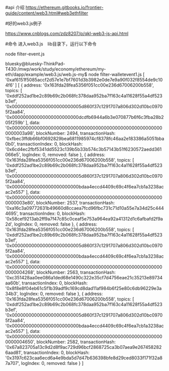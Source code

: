 
#api 介绍
https://ethereum.gitbooks.io/frontier-guide/content/web3.html#web3ethfilter


#好的web3.js例子

https://www.cnblogs.com/zdz8207/p/qkl-web3-js-api.html


#命令
进入web3.js　lib目录下，运行以下命令

node filter-event.js




bluesky@bluesky-ThinkPad-T430:/mwp/work/study/economy/ethereum/my-eth/dapp/example/web3.js/web.js-my$ node  filter-walletevent1.js 
[ '0xaf6151f5085accf2d57e1e7bf7601d3b3982e0de7e9a90f032f8554de9c104f6' ]
[ { address: '0x163fda28fea5356f051cc00e236d67006200b558',
    topics: 
     [ '0xddf252ad1be2c89b69c2b068fc378daa952ba7f163c4a11628f55a4df523b3ef',
       '0x0000000000000000000000005d860f37c1291707a806d302d10bc09705f2aa84',
       '0x000000000000000000000000dcdfb6944a6b3e070877b6f6c3fba28b205f259b' ],
    data: '0x0000000000000000000000000000000000000000000000000000000000003a98',
    blockNumber: 2494,
    transactionHash: '0xfbec3ffdb66bf0692829bea6811985974cf8378fc46aa2e183386a5051bba0b0',
    transactionIndex: 0,
    blockHash: '0x6cd4ec2fbf5341dd5523c139b5b33b574c3b57143b51f6230572aedd361066e5',
    logIndex: 0,
    removed: false },
  { address: '0x163fda28fea5356f051cc00e236d67006200b558',
    topics: 
     [ '0xddf252ad1be2c89b69c2b068fc378daa952ba7f163c4a11628f55a4df523b3ef',
       '0x0000000000000000000000005d860f37c1291707a806d302d10bc09705f2aa84',
       '0x000000000000000000000000bdaa4eccd4409c69c4f6ea7cb1a3238acac2e557' ],
    data: '0x0000000000000000000000000000000000000000000000000000000000003e80',
    blockNumber: 2537,
    transactionHash: '0xa16c3a09772631b49660d8ccaea7fcd96fbc731c71d10a55e7a34d25c4444695',
    transactionIndex: 0,
    blockHash: '0x58cef9213ab2ff9a7f47c85c0ceaf5e753a964ea92a41312d1c6afbafd2f9a2d',
    logIndex: 0,
    removed: false },
  { address: '0x163fda28fea5356f051cc00e236d67006200b558',
    topics: 
     [ '0xddf252ad1be2c89b69c2b068fc378daa952ba7f163c4a11628f55a4df523b3ef',
       '0x0000000000000000000000005d860f37c1291707a806d302d10bc09705f2aa84',
       '0x000000000000000000000000bdaa4eccd4409c69c4f6ea7cb1a3238acac2e557' ],
    data: '0x0000000000000000000000000000000000000000000000000000000000004268',
    blockNumber: 2563,
    transactionHash: '0xc351428aa0ee086a1ded68e1490c322e35cf7d4756eae21c35213e89734aa60b',
    transactionIndex: 0,
    blockHash: '0x8f8e8f04eb61c5f1b39adf9c169cd8dad11af984b6f25e80c6db96229e3a34b3',
    logIndex: 0,
    removed: false },
  { address: '0x163fda28fea5356f051cc00e236d67006200b558',
    topics: 
     [ '0xddf252ad1be2c89b69c2b068fc378daa952ba7f163c4a11628f55a4df523b3ef',
       '0x0000000000000000000000005d860f37c1291707a806d302d10bc09705f2aa84',
       '0x000000000000000000000000bdaa4eccd4409c69c4f6ea7cb1a3238acac2e557' ],
    data: '0x0000000000000000000000000000000000000000000000000000000000004650',
    blockNumber: 2582,
    transactionHash: '0x67a823705a13c9d2d8f9ac729d96bcf2868725ca3b07aea9e2674582826aad81',
    transactionIndex: 0,
    blockHash: '0x3197c623caa6ecd6a4e9bda5d7d47b636398bfe8d29ced8033f171f32a87a707',
    logIndex: 0,
    removed: false } ]

